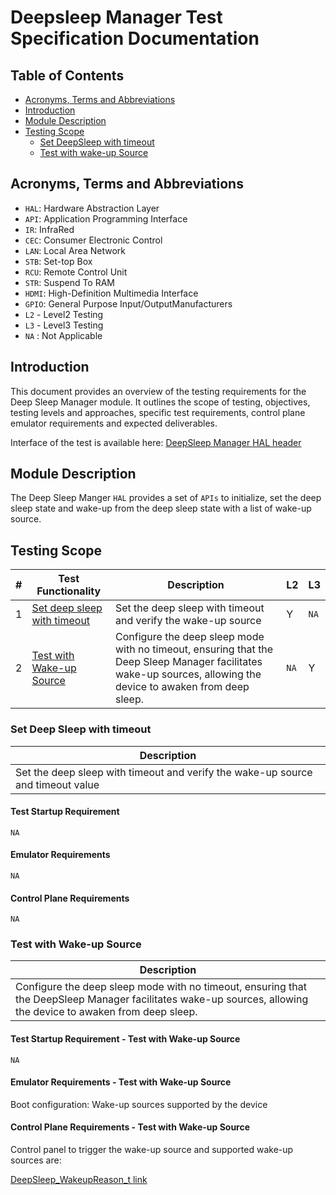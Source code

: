 # Deepsleep Manager Test Specification Documentation

## Table of Contents

- [Acronyms, Terms and Abbreviations](#acronyms-terms-and-abbreviations)
- [Introduction](#introduction)
- [Module Description](#module-description)
- [Testing Scope](#testing-scope)
  - [Set DeepSleep with timeout](#set-deepsleep-with-timeout)
  - [Test with wake-up Source](#test-with-wake-up-source)

## Acronyms, Terms and Abbreviations

- `HAL`:    Hardware Abstraction Layer
- `API`:   Application Programming Interface
- `IR`:     InfraRed
- `CEC`:    Consumer Electronic Control
- `LAN`:    Local Area Network
- `STB`:    Set-top Box
- `RCU`:    Remote Control Unit
- `STR`:    Suspend To RAM
- `HDMI`:   High-Definition Multimedia Interface
- `GPIO`:   General Purpose Input/OutputManufacturers
- `L2` - Level2 Testing
- `L3` - Level3 Testing
- `NA` : Not Applicable

## Introduction

This document provides an overview of the testing requirements for the Deep Sleep Manager module. It outlines the scope of testing, objectives, testing levels and approaches, specific test requirements, control plane emulator requirements and expected deliverables.

Interface of the test is available here: [DeepSleep Manager HAL header](https://github.com/rdkcentral/rdk-halif-deepsleep_manager/blob/main/include/deepSleepMgr.h)

## Module Description

The Deep Sleep Manger `HAL` provides a set of `APIs` to initialize, set the deep sleep state and wake-up from the deep sleep state with a list of wake-up source.

## Testing Scope

|#|Test Functionality|Description|L2|L3|
|-|------------------|-----------|--|--|
|1|[Set deep sleep with timeout](#set-deep-sleep-with-timeout)|Set the deep sleep with timeout and verify the wake-up source |Y|`NA`|
|2|[Test with Wake-up Source](#test-with-wake-up-source)|Configure the deep sleep mode with no timeout, ensuring that the Deep Sleep Manager facilitates wake-up sources, allowing the device to awaken from deep sleep.|`NA`|Y|

### Set Deep Sleep with timeout

|Description|
|-----------|
|Set the deep sleep with timeout and verify the wake-up source and timeout value|

#### Test Startup Requirement

`NA`

#### Emulator Requirements

`NA`

#### Control Plane Requirements

`NA`

### Test with Wake-up Source

|Description|
|-----------|
|Configure the deep sleep mode with no timeout, ensuring that the DeepSleep Manager facilitates wake-up sources, allowing the device to awaken from deep sleep.|

#### Test Startup Requirement - Test with Wake-up Source

`NA`

#### Emulator Requirements - Test with Wake-up Source

Boot configuration: Wake-up sources supported by the device

#### Control Plane Requirements - Test with Wake-up Source

Control panel to trigger the wake-up source and supported wake-up sources are:

[DeepSleep_WakeupReason_t link](https://github.com/rdkcentral/rdk-halif-deepsleep_manager/blob/main/include/deepSleepMgr.h#L146)